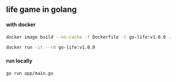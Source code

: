 ## life game in golang

#### with docker

``` sh
docker image build --no-cache -f Dockerfile -t go-life:v1.0.0 .
```

``` sh
docker run -it --rm go-life:v1.0.0
```

#### run locally

``` sh
go run app/main.go
```
